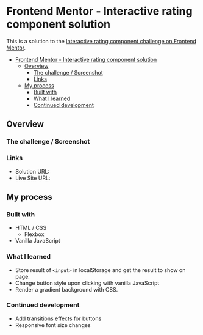 # Frontend Mentor - Interactive rating component solution

This is a solution to the [Interactive rating component challenge on Frontend Mentor](https://www.frontendmentor.io/challenges/interactive-rating-component-koxpeBUmI). 


- [Frontend Mentor - Interactive rating component solution](#frontend-mentor---interactive-rating-component-solution)
  - [Overview](#overview)
    - [The challenge / Screenshot](#the-challenge--screenshot)
    - [Links](#links)
  - [My process](#my-process)
    - [Built with](#built-with)
    - [What I learned](#what-i-learned)
    - [Continued development](#continued-development)


## Overview

### The challenge / Screenshot


### Links

- Solution URL:
- Live Site URL:

## My process

### Built with

- HTML / CSS
  - Flexbox
- Vanilla JavaScript

### What I learned

- Store result of `<input>` in localStorage and get the result to show on page.
- Change button style upon clicking with vanilla JavaScript
- Render a gradient background with CSS.

### Continued development

- Add transitions effects for buttons
- Responsive font size changes